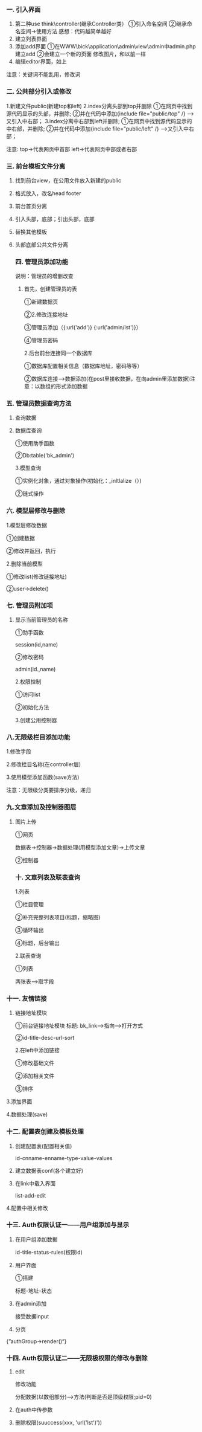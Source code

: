 ### 一. 引入界面

1. 第二种use think\controller(继承Controller类）
①引入命名空间
②继承命名空间->使用方法
感想：代码越简单越好
2. 建立列表界面
3. 添加add界面
①在WWW\bick\application\admin\view\admin中admin.php建立add
②会建立一个新的页面
修改图片，和以前一样
4. 编辑editor界面，如上


注意：关键词不能乱用，修改词

### 二. 公共部分引入或修改
1.新建文件public(新建top和left)
2.index分离头部到top并删除
①在网页中找到源代码显示的头部，并删除;
②并在代码中添加{include file="public/top" /} -->又引入中右部；
3.index分离中右部到left并删除;
①在网页中找到源代码显示的中右部，并删除;
②并在代码中添加{include file="public/left" /} -->又引入中右部；

注意: top->代表网页中首部
         left->代表网页中部或者右部



### 三. 前台模板文件分离

1. 找到前台view，在公用文件放入新建的public

2. 格式放入，改名head footer

3. 前台首页分离

4. 引入头部，底部；引出头部，底部

5. 替换其他模板

6. 头部底部公共文件分离

   

   ### 四. 管理员添加功能

   说明：管理员的增删改查

   1. 首先，创建管理员的表

      ①新建数据页

      ②2.修改连接地址

      ③管理员添加（{:url('add')}   {:url('admin/lst')}）

      ④管理员密码 

      2.后台前台连接同一个数据库

      ①数据库配置相关信息（数据库地址，密码等等）

      ②数据库连接-->数据添加(在post里接收数据，在向admin里添加数据)注意：以数组的形式添加数据

### 五. 管理员数据查询方法

1. 查询数据

2. 数据库查询

   ①使用助手函数 

   ②Db:table('bk_admin')

   3.模型查询

   ①实例化对象，通过对象操作(初始化：_inltlalize（）)

   ②链式操作

### 六. 模型层修改与删除

1.模型层修改数据

①创建数据

②修改并返回，执行

2.删除当前模型

①修改list(修改链接地址)

②user->delete()



### 七. 管理员附加项

1. 显示当前管理员的名称

   ①助手函数

   session(id,name)

   ②修改密码

   admin(id.,name)

   2.权限控制

   ①访问list

   ②初始化方法

   3.创建公用控制器

### 八.无限级栏目添加功能

1.修改字段

2.修改栏目名称(在controller层)

3.使用模型添加函数(save方法)

注意：无限级分类要排序分级，递归



### 九.文章添加及控制器图层

1. 图片上传

   ①网页

   数据表->控制器->数据处理(用模型添加文章)->上传文章

   ②控制器

   ### 十. 文章列表及联表查询

   1.列表

   ①栏目管理

   ②补充完整列表项目(标题，缩略图)

   ③循环输出

   ④标题<?php echo?>，后台输出

   2.联表查询

   ①列表

   两张表-->取字段



### 十一. 友情链接

1. 链接地址模块

   ①前台链接地址模块 标题: bk_link-->指向-->打开方式

   ②id-title-desc-url-sort

   2.在left中添加链接

   ①修改基础文件

   ②添加相关文件

   ③排序

3.添加界面

4.数据处理(save)



### 十二. 配置表创建及模板处理

1. 创建配置表(配置相关值)

   id-cnname-enname-type-value-values

2. 建立数据表conf(各个建立好)

3. 在link中载入界面

   list-add-edit

4.配置中相关修改

### 十三. Auth权限认证一——用户组添加与显示

1. 在用户组添加数据

   id-title-status-rules(权限id)

2. 用户界面

   ①搭建

   标题-地址-状态

3. 在admin添加

   接受数据input

4.  分页

   {”authGroup->render()“}

### 十四. Auth权限认证二——无限极权限的修改与删除

1. edit

   修改功能

   分配数据(以数组部分)-->方法(判断是否是顶级权限;pid=0)

2. 在auth中传参数
3. 删除权限(suuccess(xxx, 'url('lst')'))